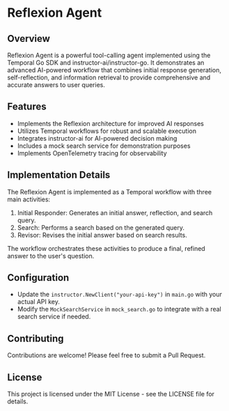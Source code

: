 # Reflexion Agent

## Overview

Reflexion Agent is a powerful tool-calling agent implemented using the Temporal Go SDK and instructor-ai/instructor-go. It demonstrates an advanced AI-powered workflow that combines initial response generation, self-reflection, and information retrieval to provide comprehensive and accurate answers to user queries.

## Features

- Implements the Reflexion architecture for improved AI responses
- Utilizes Temporal workflows for robust and scalable execution
- Integrates instructor-ai for AI-powered decision making
- Includes a mock search service for demonstration purposes
- Implements OpenTelemetry tracing for observability

## Implementation Details

The Reflexion Agent is implemented as a Temporal workflow with three main activities:

1. Initial Responder: Generates an initial answer, reflection, and search query.
2. Search: Performs a search based on the generated query.
3. Revisor: Revises the initial answer based on search results.

The workflow orchestrates these activities to produce a final, refined answer to the user's question.

## Configuration

- Update the `instructor.NewClient("your-api-key")` in `main.go` with your actual API key.
- Modify the `MockSearchService` in `mock_search.go` to integrate with a real search service if needed.

## Contributing

Contributions are welcome! Please feel free to submit a Pull Request.

## License

This project is licensed under the MIT License - see the LICENSE file for details.
